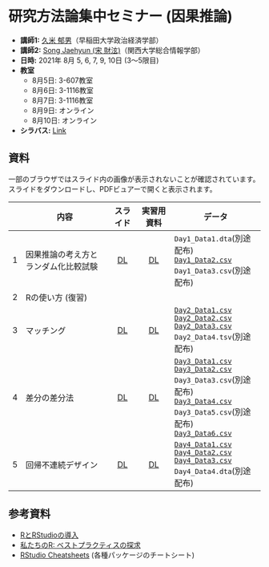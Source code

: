 # 研究方法論集中セミナー (因果推論)

* **講師1:** [久米 郁男](http://kumezemi.html.xdomain.jp/)（早稲田大学政治経済学部）
* **講師2:** [Song Jaehyun (宋 財泫)](https://www.jaysong.net)（関西大学総合情報学部）
* **日時:** 2021年 8月 5, 6, 7, 9, 10日 (3〜5限目)
* **教室**
   * 8月5日: 3-607教室
   * 8月6日: 3-1116教室
   * 8月7日: 3-1116教室
   * 8月9日: オンライン
   * 8月10日: オンライン
* **シラバス:** [Link](Syllabus/Syllabus.pdf)

## 資料

一部のブラウザではスライド内の画像が表示されないことが確認されています。スライドをダウンロードし、PDFビュアーで開くと表示されます。

||内容|スライド|実習用資料|データ|
|:---:|---|:---:|:---:|---|
|1|因果推論の考え方とランダム化比較試験| [DL](Slide/Slide_Day1.pdf)| [DL](Practice/Practice_Day1.html) | `Day1_Data1.dta`(別途配布) <br/> [`Day1_Data2.csv`](Data/Day1_Data2.csv) <br/> `Day1_Data3.csv`(別途配布)  |
|2|Rの使い方 (復習)| | | |
|3|マッチング| [DL](Slide/Slide_Day2.pdf)| [DL](Practice/Practice_Day2.html) | [`Day2_Data1.csv`](Data/Day2_Data1.csv) <br/> [`Day2_Data2.csv`](Data/Day2_Data2.csv) <br/> [`Day2_Data3.csv`](Data/Day2_Data3.csv) <br/> `Day2_Data4.tsv`(別途配布) |
|4|差分の差分法| [DL](Slide/Slide_Day3.pdf)| [DL](Practice/Practice_Day3.html) | [`Day3_Data1.csv`](Data/Day3_Data1.csv) <br/> [`Day3_Data2.csv`](Data/Day3_Data2.csv) <br/> `Day3_Data3.csv`(別途配布) <br/> [`Day3_Data4.csv`](Data/Day3_Data4.csv) <br/> `Day3_Data5.csv`(別途配布) <br/> [`Day3_Data6.csv`](Data/Day3_Data6.csv) |
|5|回帰不連続デザイン| [DL](Slide/Slide_Day4.pdf)| [DL](Practice/Practice_Day4.html) | [`Day4_Data1.csv`](Data/Day4_Data1.csv) <br/> [`Day4_Data2.csv`](Data/Day4_Data2.csv) <br/> [`Day4_Data3.csv`](Data/Day4_Data3.csv) <br/> `Day4_Data4.dta`(別途配布) |

## 参考資料

* [RとRStudioの導入](https://yukiyanai.github.io/jp/resources/)
* [私たちのR: ベストプラクティスの探求](https://www.jaysong.net/RBook/)
* [RStudio Cheatsheets](https://www.rstudio.com/resources/cheatsheets/) (各種パッケージのチートシート)

